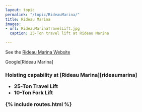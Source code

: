 ```yaml
---
layout: topic
permalink: "/topic/RideauMarina/"
title: Rideau Marina
images:
- url: RideauMarinaTravelLift.jpg
  caption: 25-Ton travel lift at Rideau Marina

---
```


See the [Rideau Marina Website](http://www.rideaumarina.on.ca)

Google[Rideau Marina]

<a name="hoist">
<h3>Hoisting capability at [Rideau Marina][rideaumarina]

* 25-Ton Travel Lift
* 10-Ton Fork Lift


<a name="other">

{% include routes.html %}
